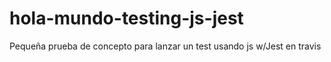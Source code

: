 # hola-mundo-testing-js-jest
Pequeña prueba de concepto para lanzar un test usando js w/Jest en travis
